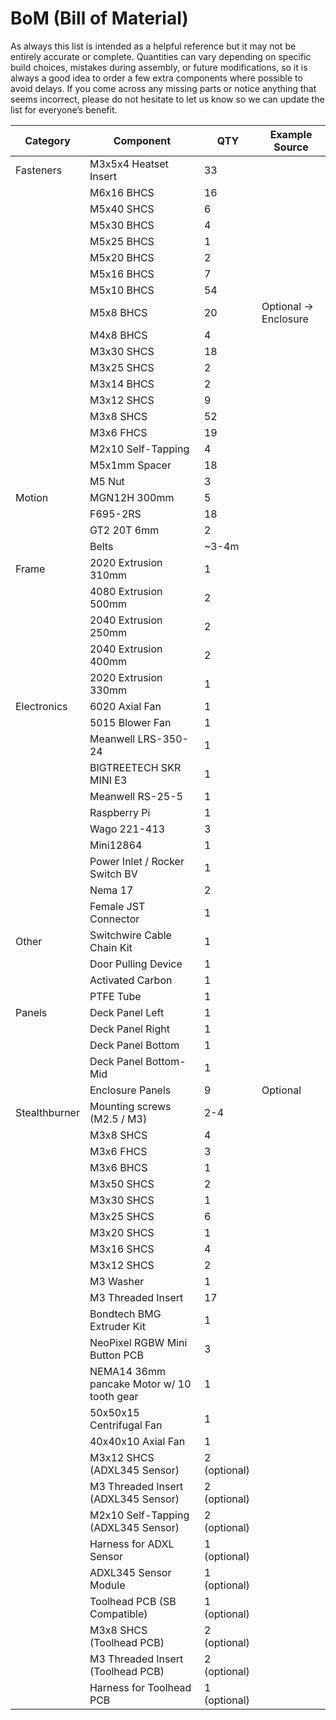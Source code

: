 # BoM (Bill of Material)

As always this list is intended as a helpful reference but it may not be entirely accurate or complete. Quantities can vary depending on specific build choices, mistakes during assembly, or future modifications, so it is always a good idea to order a few extra components where possible to avoid delays. If you come across any missing parts or notice anything that seems incorrect, please do not hesitate to let us know so we can update the list for everyone’s benefit. 

| Category      | Component                                  | QTY          | Example Source                                               |
| ------------- | ------------------------------------------ | ------------ | ------------------------------------------------------------ |
| Fasteners     | M3x5x4 Heatset Insert                      | 33           |                                                              |
|               | M6x16 BHCS                                 | 16           |                                                              |
|               | M5x40 SHCS                                 | 6            |                                                              |
|               | M5x30 BHCS                                 | 4            |                                                              |
|               | M5x25 BHCS                                 | 1            |                                                              |
|               | M5x20 BHCS                                 | 2            |                                                              |
|               | M5x16 BHCS                                 | 7            |                                                              |
|               | M5x10 BHCS                                 | 54           |                                                              |
|               | M5x8 BHCS                                  | 20           | Optional -> Enclosure                                        |
|               | M4x8 BHCS                                  | 4            |                                                              |
|               | M3x30 SHCS                                 | 18           |                                                              |
|               | M3x25 SHCS                                 | 2            |                                                              |
|               | M3x14 BHCS                                 | 2            |                                                              |
|               | M3x12 SHCS                                 | 9            |                                                              |
|               | M3x8 SHCS                                  | 52           |                                                              |
|               | M3x6 FHCS                                  | 19           |                                                              |
|               | M2x10 Self-Tapping                         | 4            |                                                              |
|               | M5x1mm Spacer                              | 18           |                                                              |
|               | M5 Nut                                     | 3            |                                                              |
| Motion        | MGN12H 300mm                               | 5            |                                                              |
|               | F695-2RS                                   | 18           |                                                              |
|               | GT2 20T 6mm                                | 2            |                                                              |
|               | Belts                                      | ~3-4m        |                                                              |
| Frame         | 2020 Extrusion 310mm                       | 1            |                                                              |
|               | 4080 Extrusion 500mm                       | 2            |                                                              |
|               | 2040 Extrusion 250mm                       | 2            |                                                              |
|               | 2040 Extrusion 400mm                       | 2            |                                                              |
|               | 2020 Extrusion 330mm                       | 1            |                                                              |
| Electronics   | 6020 Axial Fan                             | 1            |                                                              |
|               | 5015 Blower Fan                            | 1            |                                                              |
|               | Meanwell LRS-350-24                        | 1            |                                                              |
|               | BIGTREETECH SKR MINI E3                    | 1            |                                                              |
|               | Meanwell RS-25-5                           | 1            |                                                              |
|               | Raspberry Pi                               | 1            |                                                              |
|               | Wago 221-413                               | 3            |                                                              |
|               | Mini12864                                  | 1            |                                                              |
|               | Power Inlet / Rocker Switch BV             | 1            |                                                              |
|               | Nema 17                                    | 2            |                                                              |
|               | Female JST Connector                       | 1            |                                                              |
| Other         | Switchwire Cable Chain Kit                 | 1            |                                                              |
|               | Door Pulling Device                        | 1            |                                                              |
|               | Activated Carbon                           | 1            |                                                              |
|               | PTFE Tube                                  | 1            |                                                              |
| Panels        | Deck Panel Left                            | 1            |                                                              |
|               | Deck Panel Right                           | 1            |                                                              |
|               | Deck Panel Bottom                          | 1            |                                                              |
|               | Deck Panel Bottom-Mid                      | 1            |                                                              |
|               | Enclosure Panels                           | 9            | Optional                                                     |
| Stealthburner | Mounting screws (M2.5 / M3)                | 2-4          |                                                              |
|               | M3x8 SHCS                                  | 4            |                                                              |
|               | M3x6 FHCS                                  | 3            |                                                              |
|               | M3x6 BHCS                                  | 1            |                                                              |
|               | M3x50 SHCS                                 | 2            |                                                              |
|               | M3x30 SHCS                                 | 1            |                                                              |
|               | M3x25 SHCS                                 | 6            |                                                              |
|               | M3x20 SHCS                                 | 1            |                                                              |
|               | M3x16 SHCS                                 | 4            |                                                              |
|               | M3x12 SHCS                                 | 2            |                                                              |
|               | M3 Washer                                  | 1            |                                                              |
|               | M3 Threaded Insert                         | 17           |                                                              |
|               | Bondtech BMG Extruder Kit                  | 1            |                                                              |
|               | NeoPixel RGBW Mini Button PCB              | 3            |                                                              |
|               | NEMA14 36mm pancake Motor w/ 10 tooth gear | 1            |                                                              |
|               | 50x50x15 Centrifugal Fan                   | 1            |                                                              |
|               | 40x40x10 Axial Fan                         | 1            |                                                              |
|               | M3x12 SHCS (ADXL345 Sensor)                | 2 (optional) |                                                              |
|               | M3 Threaded Insert (ADXL345 Sensor)        | 2 (optional) |                                                              |
|               | M2x10 Self-Tapping (ADXL345 Sensor)        | 2 (optional) |                                                              |
|               | Harness for ADXL Sensor                    | 1 (optional) |                                                              |
|               | ADXL345 Sensor Module                      | 1 (optional) |                                                              |
|               | Toolhead PCB (SB Compatible)               | 1 (optional) |                                                              |
|               | M3x8 SHCS (Toolhead PCB)                   | 2 (optional) |                                                              |
|               | M3 Threaded Insert (Toolhead PCB)          | 2 (optional) |                                                              |
|               | Harness for Toolhead PCB                   | 1 (optional) |                                                              |
